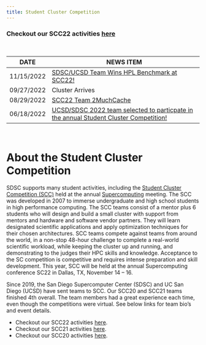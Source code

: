 ```yaml
---
title: Student Cluster Competition
---
```

### Checkout our SCC22 activities [here](scc22) 

<br/>

| DATE | NEWS ITEM |
| ----- | ---- |
| 11/15/2022 | [SDSC/UCSD Team Wins HPL Benchmark at SCC22!](https://hpc-students.sdsc.edu/2022-11-17-SDSC-UCSD-Team-Wins-HPL-Benchmark)| 
| 09/27/2022 | Cluster Arrives <!--[Read here](news)--> |
| 08/29/2022 | [SCC22 Team 2MuchCache](https://www.hpcwire.com/off-the-wire/uc-san-diego-students-team-up-for-annual-supercomputing-contest/) |
| 06/18/2022 | [UCSD/SDSC 2022 team  selected to particpate in the annual Student Cluster Competition!](https://hpc-students.sdsc.edu/2022-06-18-SDSC-UCSD-Team-Selected-for-SCC22/) |

<br/>

# About the Student Cluster Competition

SDSC supports many student activities, including the [Student Cluster Competition (SCC)](http://www.studentclustercompetition.us/) held at the annual [Supercomputing](https://supercomputing.org/) meeting.
The SCC was developed in 2007 to immerse undergraduate and high school students in high performance computing. The SCC teams consist of a mentor plus 6 students who will design and build a small cluster with support from mentors and hardware and software vendor partners. They will learn designated scientific applications and apply optimization techniques for their chosen architectures. SCC teams compete against teams from around the world, in a non-stop 48-hour challenge to complete a real-world scientific workload, while keeping the cluster up and running, and demonstrating to the judges their HPC skills and knowledge.  Acceptance to the SC competition is competitive and requires intense preparation and skill development. This year, SCC will be held at the annual Supercomputing conference SC22 in Dallas, TX, November 14 – 16.

Since 2019, the San Diego Supercomputer Center (SDSC) and UC San Diego (UCSD) have sent  teams to SCC. Our SCC20 and SCC21 teams finished 4th overall. The team members had a great experience each time, even though the competitions were virtual. See below links for team bio’s and event details.  

-   Checkout our SCC22 activities [here](scc22).
-   Checkout our SCC21 activities [here](scc21).
-   Checkout our SCC20 activities [here](scc20).
